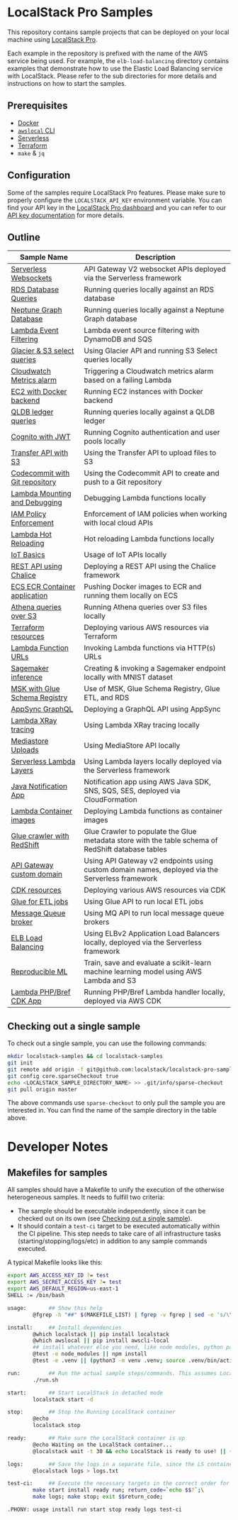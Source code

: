 # LocalStack Pro Samples

This repository contains sample projects that can be deployed on your local machine using [LocalStack Pro](https://localstack.cloud/).

Each example in the repository is prefixed with the name of the AWS service being used. For example, the `elb-load-balancing` directory contains examples that demonstrate how to use the Elastic Load Balancing service with LocalStack. Please refer to the sub directories for more details and instructions on how to start the samples.

## Prerequisites

* [Docker](https://docs.docker.com/get-docker/)
* [`awslocal` CLI](https://docs.localstack.cloud/user-guide/integrations/aws-cli/)
* [Serverless](https://www.serverless.com/framework/docs/getting-started)
* [Terraform](https://developer.hashicorp.com/terraform/downloads)
* `make` & `jq`

## Configuration

Some of the samples require LocalStack Pro features. Please make sure to properly configure the `LOCALSTACK_API_KEY` environment variable. You can find your API key in the [LocalStack Pro dashboard](https://app.localstack.cloud/account/apikeys) and you can refer to our [API key documentation](https://docs.localstack.cloud/getting-started/api-key/) for more details.

## Outline

| Sample Name                                                    | Description                                                                                        |
| -------------------------------------------------------------- | -------------------------------------------------------------------------------------------------- |
| [Serverless Websockets](serverless-websockets)                 | API Gateway V2 websocket APIs deployed via the Serverless framework                                |
| [RDS Database Queries](rds-db-queries)                         | Running queries locally against an RDS database                                                    |
| [Neptune Graph Database](neptune-graph-db)                     | Running queries locally against a Neptune Graph database                                           |
| [Lambda Event Filtering](lambda-event-filtering)               | Lambda event source filtering with DynamoDB and SQS                                                |
| [Glacier & S3 select queries](glacier-s3-select)               | Using Glacier API and running S3 Select queries locally                                            |
| [Cloudwatch Metrics alarm](cloudwatch-metrics-aws)             | Triggering a Cloudwatch metrics alarm based on a failing Lambda                                    |
| [EC2 with Docker backend](ec2-docker-instances)                | Running EC2 instances with Docker backend                                                          |
| [QLDB ledger queries](qldb-ledger-queries)                     | Running queries locally against a QLDB ledger                                                      |
| [Cognito with JWT](cognito-jwt)                                | Running Cognito authentication and user pools locally                                              |
| [Transfer API with S3](transfer-ftp-s3)                        | Using the Transfer API to upload files to S3                                                       |
| [Codecommit with Git repository](codecommit-git-repo)          | Using the Codecommit API to create and push to a Git repository                                    |
| [Lambda Mounting and Debugging](lambda-mounting-and-debugging) | Debugging Lambda functions locally                                                                 |
| [IAM Policy Enforcement](iam-policy-enforcement)               | Enforcement of IAM policies when working with local cloud APIs                                     |
| [Lambda Hot Reloading](lambda-hot-reloading)                   | Hot reloading Lambda functions locally                                                             |
| [IoT Basics](iot-basics)                                       | Usage of IoT APIs locally                                                                          |
| [REST API using Chalice](chalice-rest-api)                     | Deploying a REST API using the Chalice framework                                                   |
| [ECS ECR Container application](ecs-ecr-container-app)         | Pushing Docker images to ECR and running them locally on ECS                                       |
| [Athena queries over S3](athena-s3-queries)                    | Running Athena queries over S3 files locally                                                       |
| [Terraform resources](terraform-resources)                     | Deploying various AWS resources via Terraform                                                      |
| [Lambda Function URLs](lambda-function-urls)                   | Invoking Lambda functions via HTTP(s) URLs                                                         |
| [Sagemaker inference](sagemaker-inference)                     | Creating & invoking a Sagemaker endpoint locally with MNIST dataset                                |
| [MSK with Glue Schema Registry](glue-msk-schema-registry)      | Use of MSK, Glue Schema Registry, Glue ETL, and RDS                                                |
| [AppSync GraphQL](appsync-graphql-api)                         | Deploying a GraphQL API using AppSync                                                              |
| [Lambda XRay tracing](lambda-xray)                             | Using Lambda XRay tracing locally                                                                  |
| [Mediastore Uploads](mediastore-uploads)                       | Using MediaStore API locally                                                                       |
| [Serverless Lambda Layers](serverless-lambda-layers)           | Using Lambda layers locally deployed via the Serverless framework                                  |
| [Java Notification App](java-notification-app)                 | Notification app using AWS Java SDK, SNS, SQS, SES, deployed via CloudFormation                    |
| [Lambda Container images](lambda-container-image)              | Deploying Lambda functions as container images                                                     |
| [Glue crawler with RedShift](glue-redshift-crawler)            | Glue Crawler to populate the Glue metadata store with the table schema of RedShift database tables |
| [API Gateway custom domain](apigw-custom-domain)               | Using API Gateway v2 endpoints using custom domain names, deployed via the Serverless framework    |
| [CDK resources](cdk-resources)                                 | Deploying various AWS resources via CDK                                                            |
| [Glue for ETL jobs](glue-etl-jobs)                             | Using Glue API to run local ETL jobs                                                               |
| [Message Queue broker](mq-broker)                              | Using MQ API to run local message queue brokers                                                    |
| [ELB Load Balancing](elb-load-balancing)                       | Using ELBv2 Application Load Balancers locally, deployed via the Serverless framework              |
| [Reproducible ML](reproducible-ml)                             | Train, save and evaluate a scikit-learn machine learning model using AWS Lambda and S3             |
| [Lambda PHP/Bref CDK App](lambda-php-bref-cdk-app)             | Running PHP/Bref Lambda handler locally, deployed via AWS CDK                                      |

## Checking out a single sample

To check out a single sample, you can use the following commands:

```bash
mkdir localstack-samples && cd localstack-samples
git init
git remote add origin -f git@github.com:localstack/localstack-pro-samples.git
git config core.sparseCheckout true
echo <LOCALSTACK_SAMPLE_DIRECTORY_NAME> >> .git/info/sparse-checkout
git pull origin master
```

The above commands use `sparse-checkout` to only pull the sample you are interested in. You can find the name of the sample directory in the table above.

# Developer Notes

## Makefiles for samples
All samples should have a Makefile to unify the execution of the otherwise heterogeneous samples.
It needs to fulfill two criteria:
- The sample should be executable independently, since it can be checked out on its own (see [Checking out a single sample](#checking-out-a-single-sample)).
- It should contain a `test-ci` target to be executed automatically within the CI pipeline. This step needs to take care of all infrastructure tasks (starting/stopping/logs/etc) in addition to any sample commands executed.

A typical Makefile looks like this:
```bash
export AWS_ACCESS_KEY_ID ?= test
export AWS_SECRET_ACCESS_KEY ?= test
export AWS_DEFAULT_REGION=us-east-1
SHELL := /bin/bash

usage:       ## Show this help
        @fgrep -h "##" $(MAKEFILE_LIST) | fgrep -v fgrep | sed -e 's/\\$$//' | sed -e 's/##//'

install:     ## Install dependencies
        @which localstack || pip install localstack
        @which awslocal || pip install awscli-local
        ## install whatever else you need, like node modules, python packages, etc.
        @test -e node_modules || npm install
        @test -e .venv || (python3 -m venv .venv; source .venv/bin/activate; pip install -r requirements.txt)

run:         ## Run the actual sample steps/commands. This assumes LocalStack is up and running.
        ./run.sh

start:       ## Start LocalStack in detached mode
        localstack start -d

stop:        ## Stop the Running LocalStack container
        @echo
        localstack stop

ready:       ## Make sure the LocalStack container is up
        @echo Waiting on the LocalStack container...
        @localstack wait -t 30 && echo LocalStack is ready to use! || (echo Gave up waiting on LocalStack, exiting. && exit 1)

logs:        ## Save the logs in a separate file, since the LS container will only contain the logs of the last sample run.
        @localstack logs > logs.txt

test-ci:     ## Execute the necessary targets in the correct order for an automatic execution. 
        make start install ready run; return_code=`echo $$?`;\
        make logs; make stop; exit $$return_code;

.PHONY: usage install run start stop ready logs test-ci
```